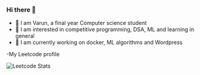 ### Hi there 👋

- 🔭 I am Varun, a final year Computer science student
- 🌱 I am interested in competitive programming, DSA, ML and learning in general 
- 👯 I am currently working on docker, ML algorithms and Wordpress


-My Leetcode profile

![Leetcode Stats](https://leetcard.jacoblin.cool/kinkaidwidth=500&height=500?ext=heatmap?)
